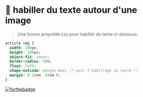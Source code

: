 # 🚀 habiller du texte autour d'une image
>Une bonne propriété css pour habiller du texte ci-dessous:
```css
article img {
  width: 200px;
  height: 200px;
  object-fit: cover;
  border-radius: 50%;
  float: left;
  shape-outside: margin-box; /* pour l'habillage du texte */
  margin: 0 2rem .5rem 0;
}

```
[![forthebadge](https://forthebadge.com/images/badges/validated-html5.svg)](https://forthebadge.com)

